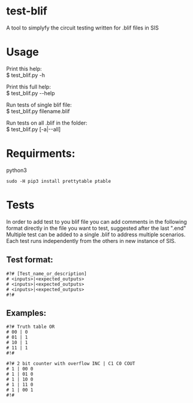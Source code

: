 # test-blif
A tool to simplyfy the circuit testing written for .blif files in SIS

# Usage

Print this help:  
$ test_blif.py -h

Print this full help:  
$ test_blif.py --help

Run tests of single blif file:  
$ test_blif.py filename.blif

Run tests on all .blif in the folder:  
$ test_blif.py [-a|--all]

# Requirments:
python3

    sudo -H pip3 install prettytable ptable

# Tests

In order to add test to you blif file you can add comments in the following format directly in the file you want to test, suggested after the last ".end"
Multiple test can be added to a single .blif to address multiple scenarios. Each test runs independently from the others in new instance of SIS.

## Test format:

    #?# [Test_name_or_description]
    # <inputs>|<expected_outputs>
    # <inputs>|<expected_outputs>
    # <inputs>|<expected_outputs>
    #!#

## Examples:

    #?# Truth table OR
    # 00 | 0
    # 01 | 1
    # 10 | 1
    # 11 | 1
    #!#

    #?# 2 bit counter with overflow INC | C1 C0 COUT
    # 1 | 00 0
    # 1 | 01 0
    # 1 | 10 0
    # 1 | 11 0
    # 1 | 00 1
    #!#


